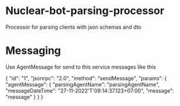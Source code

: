 # Nuclear-bot-parsing-processor
Processor for parsing clients with json schemas and dto


# Messaging
Use AgentMessage for send to this service messages like this

{
  "id": "1",
  "jsonrpc": "2.0",
  "method": "sendMessage",
  "params": {
    "agentMessage": {
      "parsingAgentName": "parsingAgentName",
      "messageDateTime": "27-11-2022'T'09:14:37.123+07:00",
      "message": "message"
    }
  }
}